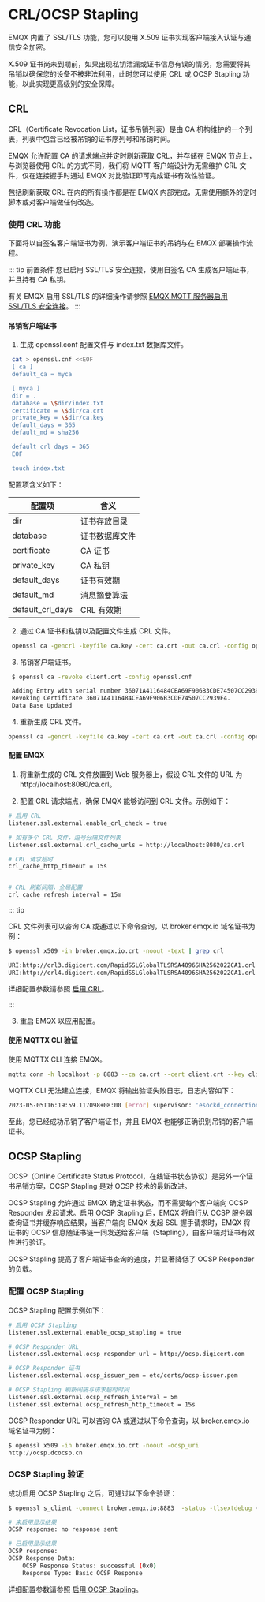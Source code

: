 # CRL/OCSP Stapling

EMQX 内置了 SSL/TLS 功能，您可以使用 X.509 证书实现客户端接入认证与通信安全加密。

X.509 证书尚未到期前，如果出现私钥泄漏或证书信息有误的情况，您需要将其吊销以确保您的设备不被非法利用，此时您可以使用 CRL 或 OCSP Stapling 功能，以此实现更高级别的安全保障。

## CRL

CRL（Certificate Revocation List，证书吊销列表）是由 CA 机构维护的一个列表，列表中包含已经被吊销的证书序列号和吊销时间。

EMQX 允许配置 CA 的请求端点并定时刷新获取 CRL，并存储在 EMQX 节点上，与浏览器使用 CRL 的方式不同，我们将 MQTT 客户端设计为无需维护 CRL 文件，仅在连接握手时通过 EMQX 对比验证即可完成证书有效性验证。

包括刷新获取 CRL 在内的所有操作都是在 EMQX 内部完成，无需使用额外的定时脚本或对客户端做任何改造。

### 使用 CRL 功能

下面将以自签名客户端证书为例，演示客户端证书的吊销与在 EMQX 部署操作流程。

::: tip 前置条件
您已启用 SSL/TLS 安全连接，使用自签名 CA 生成客户端证书，并且持有 CA 私钥。

有关 EMQX 启用 SSL/TLS 的详细操作请参照 [EMQX MQTT 服务器启用 SSL/TLS 安全连接](https://www.emqx.com/zh/blog/emqx-server-ssl-tls-secure-connection-configuration-guide)。
:::

#### 吊销客户端证书

1. 生成 openssl.conf 配置文件与 index.txt 数据库文件。

```bash
 cat > openssl.cnf <<EOF
 [ ca ]
 default_ca = myca

 [ myca ]
 dir = .
 database = \$dir/index.txt
 certificate = \$dir/ca.crt
 private_key = \$dir/ca.key
 default_days = 365
 default_md = sha256

 default_crl_days = 365
 EOF

 touch index.txt
```

 配置项含义如下：

| 配置项 | 含义 |
| --- | --- |
| dir | 证书存放目录 |
| database | 证书数据库文件 |
| certificate | CA 证书 |
| private_key | CA 私钥 |
| default_days | 证书有效期 |
| default_md | 消息摘要算法 |
| default_crl_days | CRL 有效期 |

2. 通过 CA 证书和私钥以及配置文件生成 CRL 文件。

```bash
 openssl ca -gencrl -keyfile ca.key -cert ca.crt -out ca.crl -config openssl.cnf
```

3. 吊销客户端证书。

```bash
 $ openssl ca -revoke client.crt -config openssl.cnf

 Adding Entry with serial number 36071A4116484CEA69F906B3CDE74507CC2939F4 to DB for /C=CN/ST=YN/L=KM/O=EMQ/OU=EMQX/CN=emqx-c
 Revoking Certificate 36071A4116484CEA69F906B3CDE74507CC2939F4.
 Data Base Updated
```

4. 重新生成 CRL 文件。

```bash
openssl ca -gencrl -keyfile ca.key -cert ca.crt -out ca.crl -config openssl.cnf
```

#### 配置 EMQX

1. 将重新生成的 CRL 文件放置到 Web 服务器上，假设 CRL 文件的 URL 为 http://localhost:8080/ca.crl。

2. 配置 CRL 请求端点，确保 EMQX 能够访问到 CRL 文件。示例如下：

```bash
# 启用 CRL
listener.ssl.external.enable_crl_check = true

# 如有多个 CRL 文件，逗号分隔文件列表
listener.ssl.external.crl_cache_urls = http://localhost:8080/ca.crl

# CRL 请求超时
crl_cache_http_timeout = 15s


# CRL 刷新间隔，全局配置
crl_cache_refresh_interval = 15m
```

::: tip

CRL 文件列表可以咨询 CA 或通过以下命令查询，以 broker.emqx.io 域名证书为例：

```bash
$ openssl x509 -in broker.emqx.io.crt -noout -text | grep crl

URI:http://crl3.digicert.com/RapidSSLGlobalTLSRSA4096SHA2562022CA1.crl
URI:http://crl4.digicert.com/RapidSSLGlobalTLSRSA4096SHA2562022CA1.crl
```

详细配置参数请参照 [启用 CRL](../configuration/configuration.md#listener-ssl-external-enable-crl-check)。

:::

3. 重启 EMQX 以应用配置。

#### 使用 MQTTX CLI 验证

使用 MQTTX CLI 连接 EMQX。

```bash
mqttx conn -h localhost -p 8883 --ca ca.crt --cert client.crt --key client.key --insecure
```

MQTTX CLI 无法建立连接，EMQX 将输出验证失败日志，日志内容如下：

```bash
2023-05-05T16:19:59.117098+08:00 [error] supervisor: 'esockd_connection_sup - <0.2576.0>', errorContext: connection_shutdown, reason: {ssl_error,{tls_alert,{certificate_revoked,"TLS server: In state wait_cert at ssl_handshake.erl:2098 generated SERVER ALERT: Fatal - Certificate Revoked\n"}}}...
```

至此，您已经成功吊销了客户端证书，并且 EMQX 也能够正确识别吊销的客户端证书。

## OCSP Stapling

OCSP（Online Certificate Status Protocol，在线证书状态协议）是另外一个证书吊销方案，OCSP Stapling 是对 OCSP 技术的最新改进。

OCSP Stapling 允许通过 EMQX 确定证书状态，而不需要每个客户端向 OCSP Responder 发起请求。启用 OCSP Stapling 后，EMQX 将自行从 OCSP 服务器查询证书并缓存响应结果，当客户端向 EMQX 发起 SSL 握手请求时，EMQX 将证书的 OCSP 信息随证书链一同发送给客户端（Stapling），由客户端对证书有效性进行验证。

OCSP Stapling 提高了客户端证书查询的速度，并显著降低了 OCSP Responder 的负载。

### 配置 OCSP Stapling

OCSP Stapling 配置示例如下：

```bash
# 启用 OCSP Stapling
listener.ssl.external.enable_ocsp_stapling = true

# OCSP Responder URL
listener.ssl.external.ocsp_responder_url = http://ocsp.digicert.com

# OCSP Responder 证书
listener.ssl.external.ocsp_issuer_pem = etc/certs/ocsp-issuer.pem

# OCSP Stapling 刷新间隔与请求超时时间
listener.ssl.external.ocsp_refresh_interval = 5m
listener.ssl.external.ocsp_refresh_http_timeout = 15s
```

OCSP Responder URL 可以咨询 CA 或通过以下命令查询，以 broker.emqx.io 域名证书为例：

```bash
$ openssl x509 -in broker.emqx.io.crt -noout -ocsp_uri
http://ocsp.dcocsp.cn
```

### OCSP Stapling 验证

成功启用 OCSP Stapling 之后，可通过以下命令验证：

```bash
$ openssl s_client -connect broker.emqx.io:8883  -status -tlsextdebug < /dev/null 2>&1 | grep -i "OCSP response"

# 未启用显示结果
OCSP response: no response sent

# 已启用显示结果
OCSP response:
OCSP Response Data:
    OCSP Response Status: successful (0x0)
    Response Type: Basic OCSP Response
```

详细配置参数请参照 [启用 OCSP Stapling](../configuration/configuration.md#listener-ssl-external-enable-ocsp-stapling)。

